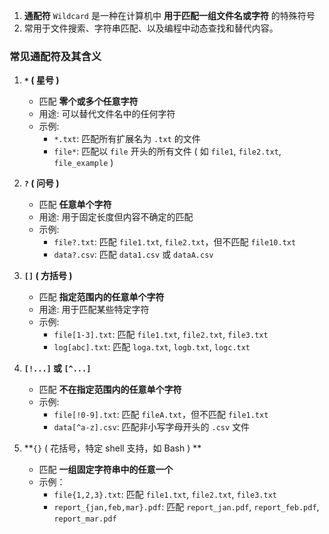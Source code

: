 
1. **通配符** `Wildcard` 是一种在计算机中 **用于匹配一组文件名或字符** 的特殊符号
2. 常用于文件搜索、字符串匹配、以及编程中动态查找和替代内容。

### **常见通配符及其含义**

1. **`*` ( 星号 )**
    
    - 匹配 **零个或多个任意字符**
    - 用途:    可以替代文件名中的任何字符
    - 示例:
        - `*.txt`:    匹配所有扩展名为 `.txt` 的文件
        - `file*`:    匹配以 `file` 开头的所有文件 ( 如 `file1`, `file2.txt`, `file_example` )
2. **`?` ( 问号 )**
    
    - 匹配 **任意单个字符**
    - 用途:    用于固定长度但内容不确定的匹配
    - 示例:
        - `file?.txt`:    匹配 `file1.txt`, `file2.txt`，但不匹配 `file10.txt`
        - `data?.csv`:    匹配 `data1.csv` 或 `dataA.csv`
3. **`[]` ( 方括号 )**
    
    - 匹配 **指定范围内的任意单个字符**
    - 用途:    用于匹配某些特定字符
    - 示例:
        - `file[1-3].txt`:    匹配 `file1.txt`, `file2.txt`, `file3.txt`
        - `log[abc].txt`:      匹配 `loga.txt`, `logb.txt`, `logc.txt`
4. **`[!...]` 或 `[^...]`**
    
    - 匹配 **不在指定范围内的任意单个字符**
    - 示例:
        - `file[!0-9].txt`:    匹配 `fileA.txt`，但不匹配 `file1.txt`
        - `data[^a-z].csv`:    匹配非小写字母开头的 `.csv` 文件
5. **`{}` ( 花括号，特定 shell 支持，如 Bash ) **
    
    - 匹配 **一组固定字符串中的任意一个**
    - 示例：
        - `file{1,2,3}.txt`:    匹配 `file1.txt`, `file2.txt`, `file3.txt`
        - `report_{jan,feb,mar}.pdf`:    匹配 `report_jan.pdf`, `report_feb.pdf`, `report_mar.pdf`